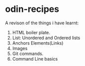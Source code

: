 # odin-recipes
A revison of the things i have learnt:  
1. HTML boiler plate.  
2. List: Unordered and Ordered lists  
3. Anchors Elements(Links)  
4. Images  
5. Git commands.
6. Command Line basics